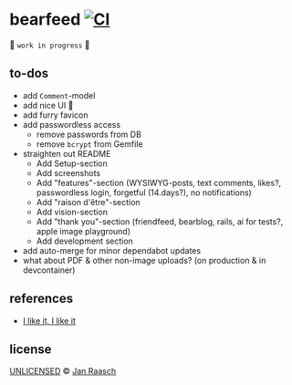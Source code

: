 # bearfeed [![CI](https://github.com/janraasch/bearfeed/actions/workflows/ci.yml/badge.svg)](https://github.com/janraasch/bearfeed/actions/workflows/ci.yml)

🚧 `work in progress` 🚧

## to-dos

* add `Comment`-model
* add nice UI 🤩
* add furry favicon
* add passwordless access
  * remove passwords from DB
  * remove `bcrypt` from Gemfile
* straighten out README
   * Add Setup-section
   * Add screenshots
   * Add "features"-section (WYSIWYG-posts, text comments, likes?, passwordless login, forgetful (14.days?), no notifications)
   * Add "raison d'être"-section
   * Add vision-section
   * Add "thank you"-section (friendfeed, bearblog, rails, ai for tests?, apple image playground)
   * Add development section
* add auto-merge for minor dependabot updates
* what about PDF & other non-image uploads? (on production & in devcontainer)

## references

- [I like it, I like it](http://blog.friendfeed.com/2007/10/i-like-it-i-like-it.html)

## license

[UNLICENSED](https://choosealicense.com/no-permission/) © [Jan Raasch](https://www.janraasch.com)
